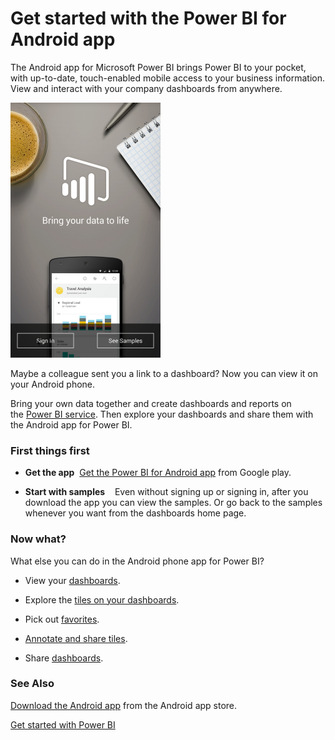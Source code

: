 ﻿<properties 
   pageTitle="Get started with the Power BI for Android app"
   description="Get started with the Power BI for Android app"
   services="powerbi" 
   documentationCenter="" 
   authors="maggiesMSFT" 
   manager="mblythe" 
   editor=""
   tags=""/>
 
<tags
   ms.service="powerbi"
   ms.devlang="NA"
   ms.topic="article"
   ms.tgt_pltfrm="NA"
   ms.workload="powerbi"
   ms.date="09/28/2015"
   ms.author="maggies"/>
# Get started with the Power BI for Android app

The Android app for Microsoft Power BI brings Power BI to your pocket, with up-to-date, touch-enabled mobile access to your business information. View and interact with your company dashboards from anywhere.

![](media/powerbi-mobile-android-app-get-started/PBI_Andr_StartScrnSm.png)

Maybe a colleague sent you a link to a dashboard? Now you can view it on your Android phone.

Bring your own data together and create dashboards and reports on the [Power BI service](http://go.microsoft.com/fwlink/?LinkID=513879 "Power BI to sign up"). Then explore your dashboards and share them with the Android app for Power BI.

### First things first

-   **Get the app**  [Get the Power BI for Android app](powerbi-mobile-get-the-power-bi-for-android-app.md) from Google play.

-   **Start with samples**    Even without signing up or signing in, after you download the app you can view the samples. Or go back to the samples whenever you want from the dashboards home page.

### Now what?

What else you can do in the Android phone app for Power BI?

-   View your [dashboards](powerbi-mobile-dashboards-in-the-android-app.md).

-   Explore the [tiles on your dashboards](powerbi-mobile-tiles-in-the-android-app.md).

-   Pick out [favorites](powerbi-mobile-favorites-in-the-android-app.md).

-   [Annotate and share tiles](powerbi-mobile-annotate-and-share-a-tile-from-the-android-app.md).

-   Share [dashboards](powerbi-mobile-share-a-dashboard-from-the-android-app.md).

### See Also

[Download the Android app](http://go.microsoft.com/fwlink/?LinkID=544867) from the Android app store.

[Get started with Power BI](powerbi-service-get-started.md)

